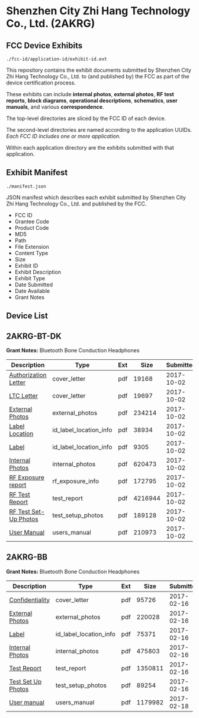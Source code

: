 # Shenzhen City Zhi Hang Technology Co., Ltd. (2AKRG)
## FCC Device Exhibits

```
./fcc-id/application-id/exhibit-id.ext
```

This repository contains the exhibit documents submitted by Shenzhen City Zhi Hang Technology Co., Ltd. to (and published by) the FCC as part of the device certification process.

These exhibits can include **internal photos**, **external photos**, **RF test reports**, **block diagrams**, **operational descriptions**, **schematics**, **user manuals**, and various **correspondence**.

The top-level directories are sliced by the FCC ID of each device.

The second-level directories are named according to the application UUIDs. *Each FCC ID includes one or more application.*

Within each application directory are the exhibits submitted with that application. 

## Exhibit Manifest

```
./manifest.json
```

JSON manifest which describes each exhibit submitted by Shenzhen City Zhi Hang Technology Co., Ltd. and published by the FCC.

- FCC ID
- Grantee Code
- Product Code
- MD5
- Path
- File Extension
- Content Type
- Size
- Exhibit ID
- Exhibit Description
- Exhibit Type
- Date Submitted
- Date Available
- Grant Notes

## Device List
## 2AKRG-BT-DK
**Grant Notes:** Bluetooth Bone Conduction Headphones

| Description | Type | Ext | Size | Submitted | Available |
| ----------- | ---- | --- | ---- | --------- | --------- |
| [Authorization Letter](2AKRG-BT-DK/6db12f5de566b8110501a5ce2ce76e2c/3590877.pdf) | cover_letter | pdf | 19168 | 2017-10-02 | 2017-10-02 |
| [LTC Letter](2AKRG-BT-DK/6db12f5de566b8110501a5ce2ce76e2c/3590878.pdf) | cover_letter | pdf | 19697 | 2017-10-02 | 2017-10-02 |
| [External Photos](2AKRG-BT-DK/6db12f5de566b8110501a5ce2ce76e2c/3590879.pdf) | external_photos | pdf | 234214 | 2017-10-02 | 2017-10-02 |
| [Label Location](2AKRG-BT-DK/6db12f5de566b8110501a5ce2ce76e2c/3590880.pdf) | id_label_location_info | pdf | 38934 | 2017-10-02 | 2017-10-02 |
| [Label](2AKRG-BT-DK/6db12f5de566b8110501a5ce2ce76e2c/3590881.pdf) | id_label_location_info | pdf | 9305 | 2017-10-02 | 2017-10-02 |
| [Internal Photos](2AKRG-BT-DK/6db12f5de566b8110501a5ce2ce76e2c/3590882.pdf) | internal_photos | pdf | 620473 | 2017-10-02 | 2017-10-02 |
| [RF Exposure report](2AKRG-BT-DK/6db12f5de566b8110501a5ce2ce76e2c/3590884.pdf) | rf_exposure_info | pdf | 172795 | 2017-10-02 | 2017-10-02 |
| [RF Test Report](2AKRG-BT-DK/6db12f5de566b8110501a5ce2ce76e2c/3590887.pdf) | test_report | pdf | 4216944 | 2017-10-02 | 2017-10-02 |
| [RF Test Set-Up Photos](2AKRG-BT-DK/6db12f5de566b8110501a5ce2ce76e2c/3590886.pdf) | test_setup_photos | pdf | 189128 | 2017-10-02 | 2017-10-02 |
| [User Manual](2AKRG-BT-DK/6db12f5de566b8110501a5ce2ce76e2c/3590888.pdf) | users_manual | pdf | 210973 | 2017-10-02 | 2017-10-02 |
## 2AKRG-BB
**Grant Notes:** Bluetooth Bone Conduction Headphones

| Description | Type | Ext | Size | Submitted | Available |
| ----------- | ---- | --- | ---- | --------- | --------- |
| [Confidentiality](2AKRG-BB/2a4891a9af598b8b4adee8a1ba3d0807/3285940.pdf) | cover_letter | pdf | 95726 | 2017-02-16 | 2017-02-18 |
| [External Photos](2AKRG-BB/2a4891a9af598b8b4adee8a1ba3d0807/3285941.pdf) | external_photos | pdf | 220028 | 2017-02-16 | 2017-02-18 |
| [Label](2AKRG-BB/2a4891a9af598b8b4adee8a1ba3d0807/3285943.pdf) | id_label_location_info | pdf | 75371 | 2017-02-16 | 2017-02-18 |
| [Internal Photos](2AKRG-BB/2a4891a9af598b8b4adee8a1ba3d0807/3285942.pdf) | internal_photos | pdf | 475803 | 2017-02-16 | 2017-02-18 |
| [Test Report](2AKRG-BB/2a4891a9af598b8b4adee8a1ba3d0807/3285948.pdf) | test_report | pdf | 1350811 | 2017-02-16 | 2017-02-18 |
| [Test Set Up Photos](2AKRG-BB/2a4891a9af598b8b4adee8a1ba3d0807/3285947.pdf) | test_setup_photos | pdf | 89254 | 2017-02-16 | 2017-02-18 |
| [User manual](2AKRG-BB/2a4891a9af598b8b4adee8a1ba3d0807/3288509.pdf) | users_manual | pdf | 1179982 | 2017-02-18 | 2017-02-18 |
